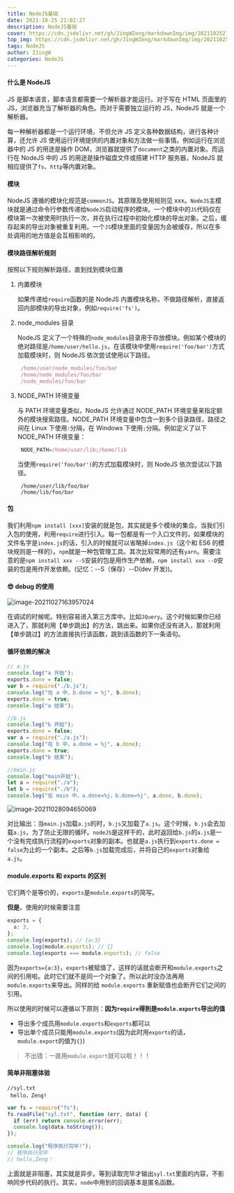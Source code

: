```yaml
---
title: NodeJS基础
date: 2021-10-25 21:02:27
description: NodeJS基础
cover: https://cdn.jsdelivr.net/gh/JingWZeng/markdownImg/img/202110252109098.jpg
top_img: https://cdn.jsdelivr.net/gh/JingWZeng/markdownImg/img/202110252109098.jpg
tags: NodeJS
author: ZJingW
categories: NodeJS
---
```


#### 什么是 NodeJS

JS 是脚本语言，脚本语言都需要一个解析器才能运行。对于写在 HTML 页面里的 JS，浏览器充当了解析器的角色。而对于需要独立运行的 JS，NodeJS 就是一个解析器。

每一种解析器都是一个运行环境，不但允许 JS 定义各种数据结构，进行各种计算，还允许 JS 使用运行环境提供的内置对象和方法做一些事情。例如运行在浏览器中的 JS 的用途是操作 DOM，浏览器就提供了`document`之类的内置对象。而运行在 NodeJS 中的 JS 的用途是操作磁盘文件或搭建 HTTP 服务器，NodeJS 就相应提供了`fs`、`http`等内置对象。

#### 模块

NodeJS 遵循的模块化规范是`commonJS`。其原理及使用规则见 xxx。`NodeJS`主模块就是通过命令行参数传递给`NodeJS`启动程序的模块。一个模块中的`JS`代码仅在模块第一次被使用时执行一次，并在执行过程中初始化模块的导出对象。之后，缓存起来的导出对象被重复利用。一个`JS`模块里面的变量因为会被缓存，所以在多处调用的地方值是会互相影响的。

#### 模块路径解析规则

按照以下规则解析路径，直到找到模块位置

1. 内置模块

   如果传递给`require`函数的是 NodeJS 内置模块名称，不做路径解析，直接返回内部模块的导出对象，例如`require('fs')`。

2. node_modules 目录

   NodeJS 定义了一个特殊的`node_modules`目录用于存放模块。例如某个模块的绝对路径是`/home/user/hello.js`，在该模块中使用`require('foo/bar')`方式加载模块时，则 NodeJS 依次尝试使用以下路径。

   ```js
    /home/user/node_modules/foo/bar
    /home/node_modules/foo/bar
    /node_modules/foo/bar
   ```

3. NODE_PATH 环境变量

   与 PATH 环境变量类似，NodeJS 允许通过 NODE_PATH 环境变量来指定额外的模块搜索路径。NODE_PATH 环境变量中包含一到多个目录路径，路径之间在 Linux 下使用`:`分隔，在 Windows 下使用`;`分隔。例如定义了以下 NODE_PATH 环境变量：

   ```js
    NODE_PATH=/home/user/lib;/home/lib
   ```

   当使用`require('foo/bar')`的方式加载模块时，则 NodeJS 依次尝试以下路径。

   ```
    /home/user/lib/foo/bar
    /home/lib/foo/bar
   ```

#### 包

我们利用`npm install [xxx]`安装的就是包，其实就是多个模块的集合。当我们引入包的使用，利用`require`进行引入。每一包都是有一个入口文件的，如果模块的文件名字是`index.js`的话，引入的时候就可以省略掉`index.js`（这个和 ES6 的模块规则是一样的）。`npm`就是一种包管理工具。其次比较常用的还有`yarn`。需要注意的是`npm install xxx --S`安装的包是用作生产依赖，`npm install xxx --D`安装的包是用作开发依赖。(记忆：--S（保存）--D(dev 开发))。

#### 😎 debug 的使用

![image-20211027163957024](https://cdn.jsdelivr.net/gh/JingWZeng/markdownImg/img/202110271639084.png)

在调试的时候呢。特别容易进入第三方库中。比如`JQuery`。这个时候如果你已经进入了，那就利用【单步跳出】的方法，跳出来。如果你还没有进入，那就利用【单步跳过】的方法直接执行该函数，跳到该函数的下一条语句。

#### 循环依赖的解决

```js
// a.js
console.log("a 开始");
exports.done = false;
var b = require("./b.js");
console.log("在 a 中，b.done = %j", b.done);
exports.done = true;
console.log("a 结束");
```

```js
//b.js
console.log("b 开始");
exports.done = false;
var a = require("./a.js");
console.log("在 b 中，a.done = %j", a.done);
exports.done = true;
console.log("b 结束");
```

```js
//main.js
console.log("main开始");
let a = require("./a");
let b = require("./b");
console.log("在 main 中，a.done=%j，b.done=%j", a.done, b.done);
```

![image-20211028094650069](https://cdn.jsdelivr.net/gh/JingWZeng/markdownImg/img/202110280946148.png)

对比输出：当`main.js`加载`a.js`的时，`b.js`又加载了`a.js`。这个时候，`b.js`会去加载`a.js`，为了防止无限的循环。`nodeJS`是这样干的，此时返回给`b.js`的`a.js`是一个没有完成执行流程的`exports`对象的副本。也就是`a.js`执行到`exports.done = false`为止的一个副本。之后等`b.js`加载完成后，并将自己的`exports`对象给`a.js`。

#### module.exports 和 exports 的区别

它们两个是等价的，`exports`是`module.exports`的简写。

**但是**，使用的时候需要注意

```js
exports = {
  a: 3,
};
console.log(exports); // {a:3}
console.log(module.exports); // {}
console.log(exports === module.exports); // false
```

因为`exports={a:3}`，`exports`被赋值了，这样的话就会断开和`module.exports`之间的引用啦。此时它们就不是同一个对象了。所以此时没办法再用`module.exports`来导出。同样的给 `module.exports` 重新赋值也会断开它们之间的引用。

所以使用的时候可以遵循以下原则：**因为`require`得到是`module.exports`导出的值**

- 导出多个成员用`module.exports`和`exports`都可以
- 导出单个成员只能用`module.exports`(因为此时用`exports`的话，`module.export`的值为`{}`)

> 不出错：一直用`module.export`就可以啦！！！

#### 简单非阻塞体验

```
//syl.txt
 hello，Zeng!
```

```js
var fs = require("fs");
fs.readFile("syl.txt", function (err, data) {
  if (err) return console.error(err);
  console.log(data.toString());
});

console.log("程序执行完毕!");
// 程序执行完毕
// hello,Zeng！
```

上面就是非阻塞，其实就是异步。等到读取完毕才输出`syl.txt`里面的内容，不影响同步代码的执行。其实，`node`中用到的回调基本是匿名函数。
